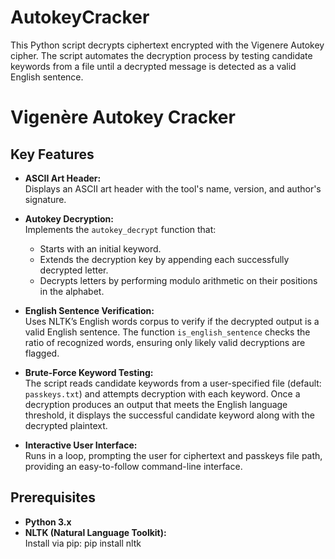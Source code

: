 # AutokeyCracker
This Python script decrypts ciphertext encrypted with the Vigenere Autokey cipher. The script automates the decryption process by testing candidate keywords from a file until a decrypted message is detected as a valid English sentence.

# Vigenère Autokey Cracker

## Key Features

- **ASCII Art Header:**  
  Displays an ASCII art header with the tool's name, version, and author's signature.

- **Autokey Decryption:**  
  Implements the `autokey_decrypt` function that:
  - Starts with an initial keyword.
  - Extends the decryption key by appending each successfully decrypted letter.
  - Decrypts letters by performing modulo arithmetic on their positions in the alphabet.

- **English Sentence Verification:**  
  Uses NLTK’s English words corpus to verify if the decrypted output is a valid English sentence. The function `is_english_sentence` checks the ratio of recognized words, ensuring only likely valid decryptions are flagged.

- **Brute-Force Keyword Testing:**  
  The script reads candidate keywords from a user-specified file (default: `passkeys.txt`) and attempts decryption with each keyword. Once a decryption produces an output that meets the English language threshold, it displays the successful candidate keyword along with the decrypted plaintext.

- **Interactive User Interface:**  
  Runs in a loop, prompting the user for ciphertext and passkeys file path, providing an easy-to-follow command-line interface.

## Prerequisites

- **Python 3.x**
- **NLTK (Natural Language Toolkit):**  
  Install via pip:
  pip install nltk
